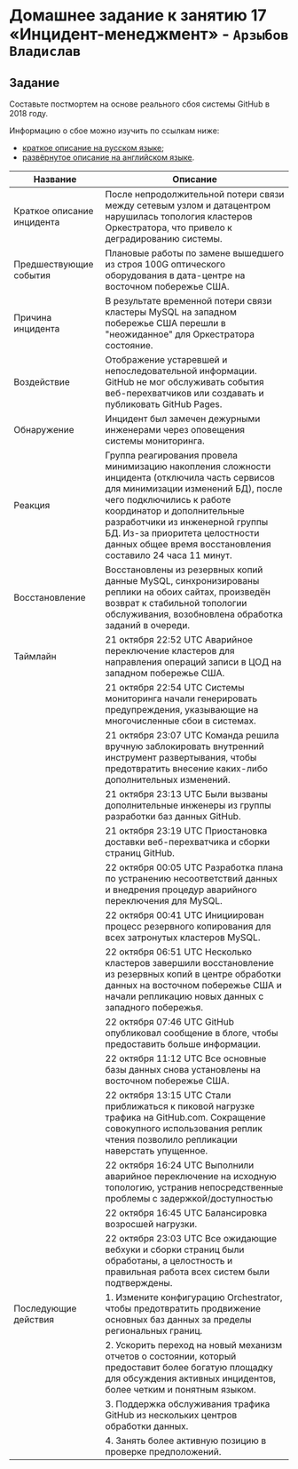# Домашнее задание к занятию 17 «Инцидент-менеджмент» - `Арзыбов Владислав`

## Задание

Составьте постмортем на основе реального сбоя системы GitHub в 2018 году.

Информацию о сбое можно изучить по ссылкам ниже:

* [краткое описание на русском языке](https://habr.com/ru/post/427301/);
* [развёрнутое описание на английском языке](https://github.blog/2018-10-30-oct21-post-incident-analysis/).



|Название   | Описание |
|----------------------|---|
|Краткое описание инцидента|  После непродолжительной потери связи между сетевым узлом и датацентром нарушилась топология кластеров Оркестратора, что привело к деградированию системы. |
|Предшествующие события| Плановые работы по замене вышедшего из строя 100G оптического оборудования в дата-центре на восточном побережье США. |
|Причина инцидента| В результате временной потери связи кластеры MySQL на западном побережье США перешли в "неожиданное" для Оркестратора состояние.  |
|Воздействие| Отображение устаревшей и непоследовательной информации. GitHub не мог обслуживать события веб-перехватчиков или создавать и публиковать GitHub Pages. |
|Обнаружение| Инцидент был замечен дежурными инженерами через оповещения системы мониторинга. |
|Реакция|  Группа реагирования провела минимизацию накопления сложности инцидента (отключила часть сервисов для минимизации изменений БД), после чего подключились к работе координатор и дополнительные разработчики из инженерной группы БД. Из-за приоритета целостности данных общее время восстановления составило 24 часа 11 минут. |
|Восстановление| Восстановлены из резервных копий данные MySQL, синхронизированы реплики на обоих сайтах, произведён возврат к стабильной топологии обслуживания, возобновлена обработка заданий в очереди.  |
|Таймлайн| 21 октября 22:52 UTC Аварийное переключение кластеров для направления операций записи в ЦОД на западном побережье США. |
|  |  21 октября 22:54 UTC Системы мониторинга начали генерировать предупреждения, указывающие на многочисленные сбои в системах. |
| |21 октября 23:07 UTC Команда решила вручную заблокировать внутренний инструмент развертывания, чтобы предотвратить внесение каких-либо дополнительных изменений. |
| |21 октября 23:13 UTC Были вызваны дополнительные инженеры из группы разработки баз данных GitHub. |
| |21 октября 23:19 UTC Приостановка доставки веб-перехватчика и сборки страниц GitHub. |
| |22 октября 00:05 UTC Разработка плана по устранению несоответствий данных и внедрения процедур аварийного переключения для MySQL. |
| |22 октября 00:41 UTC Инициирован процесс резервного копирования для всех затронутых кластеров MySQL. |
| |22 октября 06:51 UTC Несколько кластеров завершили восстановление из резервных копий в центре обработки данных на восточном побережье США и начали репликацию новых данных с западного побережья. |
| |22 октября 07:46 UTC GitHub опубликовал сообщение в блоге, чтобы предоставить больше информации. |
| |22 октября 11:12 UTC Все основные базы данных снова установлены на восточном побережье США. |
| |22 октября 13:15 UTC Стали приближаться к пиковой нагрузке трафика на GitHub.com. Сокращение совокупного использования реплик чтения позволило репликации наверстать упущенное.|
| |22 октября 16:24 UTC Выполнили аварийное переключение на исходную топологию, устранив непосредственные проблемы с задержкой/доступностью |
| |22 октября 16:45 UTC Балансировка возросшей нагрузки. |
| |22 октября 23:03 UTC Все ожидающие вебхуки и сборки страниц были обработаны, а целостность и правильная работа всех систем были подтверждены.  |
|Последующие действия|  1. Измените конфигурацию Orchestrator, чтобы предотвратить продвижение основных баз данных за пределы региональных границ. |
| |2. Ускорить переход на новый механизм отчетов о состоянии, который предоставит более богатую площадку для обсуждения активных инцидентов, более четким и понятным языком.|
| |3. Поддержка обслуживания трафика GitHub из нескольких центров обработки данных. |
| |4. Занять более активную позицию в проверке предположений. |
